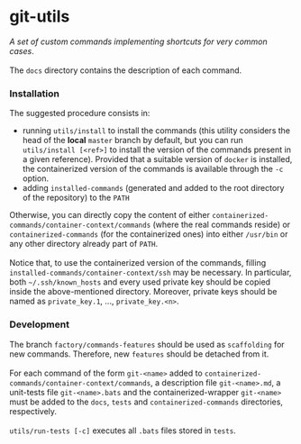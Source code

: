 # git-utils
<i>A set of custom commands implementing shortcuts for very common cases</i>.<br><br>
The ```docs``` directory contains the description of each command.

### Installation
The suggested procedure consists in:
- running ```utils/install``` to install the commands (this utility considers the head of the <b>local</b> ```master``` branch by default, but you can run ```utils/install [<ref>]``` to install the version of the commands present in a given reference). Provided that a suitable version of ```docker``` is installed, the containerized version of the commands is available through the ```-c``` option.
- adding ```installed-commands``` (generated and added to the root directory of the repository) to the ```PATH```

Otherwise, you can directly copy the content of either ```containerized-commands/container-context/commands``` (where the real commands reside) or ```containerized-commands``` (for the containerized ones) into either ```/usr/bin``` or any other directory already part of ```PATH```.<br><br>
Notice that, to use the containerized version of the commands, filling ```installed-commands/container-context/ssh``` may be necessary. In particular, both ```~/.ssh/known_hosts``` and every used private key should be copied inside the above-mentioned directory. Moreover, private keys should be named as ```private_key.1```, ..., ```private_key.<n>```.

### Development
The branch ```factory/commands-features``` should be used as ```scaffolding``` for new commands. Therefore, new ```features``` should be detached from it.<br><br>
For each command of the form ```git-<name>``` added to ```containerized-commands/container-context/commands```, a description file ```git-<name>.md```, a unit-tests file ```git-<name>.bats``` and the containerized-wrapper ```git-<name>``` must be added to the ```docs```, ```tests``` and ```containerized-commands``` directories, respectively.<br><br>
```utils/run-tests [-c]``` executes all ```.bats``` files stored in ```tests```.
